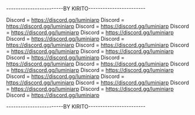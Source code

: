 ------------------------BY KIRITO------------------------

Discord = https://discord.gg/luminiarp
Discord = https://discord.gg/luminiarp
Discord = https://discord.gg/luminiarp
Discord = https://discord.gg/luminiarp
Discord = https://discord.gg/luminiarp
Discord = https://discord.gg/luminiarp
Discord = https://discord.gg/luminiarp
Discord = https://discord.gg/luminiarp
Discord = https://discord.gg/luminiarp
Discord = https://discord.gg/luminiarp
Discord = https://discord.gg/luminiarp
Discord = https://discord.gg/luminiarp
Discord = https://discord.gg/luminiarp
Discord = https://discord.gg/luminiarp
Discord = https://discord.gg/luminiarp
Discord = https://discord.gg/luminiarp
Discord = https://discord.gg/luminiarp
Discord = https://discord.gg/luminiarp
Discord = https://discord.gg/luminiarp
Discord = https://discord.gg/luminiarp
Discord = https://discord.gg/luminiarp

------------------------BY KIRITO------------------------
